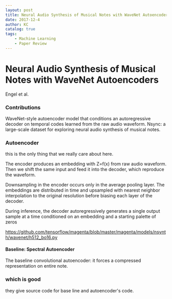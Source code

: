```yaml
---
layout: post
title: Neural Audio Synthesis of Musical Notes with WaveNet Autoencoders
date: 2017-12-4
author: KC
catalog: true
tags:
    - Machine Learning
    - Paper Review
---
```


# Neural Audio Synthesis of Musical Notes with WaveNet Autoencoders
Engel et al.

### Contributions 
WaveNet-style autoencoder model that conditions an autoregressive decoder on temporal codes learned from the raw audio waveform.
Nsync: a large-scale dataset for exploring neural audio synthesis of musical notes.

### Autoencoder 
this is the only thing that we really care about here. 

The encoder produces an embedding with Z=f(x) from raw audio waveform. Then we shift the same input and feed it into the decoder, which reproduce the waveform. 

Downsampling in the encoder occurs only in the average pooling layer. The embeddings are distributed in time and upsampled with nearest
neighbor interpolation to the original resolution before biasing each layer of the decoder.

During inference, the decoder autoregressively generates a single output sample at a time conditioned on an embedding and a starting palette of zeros

https://github.com/tensorflow/magenta/blob/master/magenta/models/nsynth/wavenet/h512_bo16.py

#### Baseline: Spectral Autoencoder
The baseline convolutional autoencoder: it forces a compressed representation on entire note. 

### which is good
they give source code for base line and autoencoder's code.

